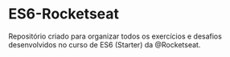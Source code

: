 # ES6-Rocketseat
 Repositório criado para organizar todos os exercícios e desafios desenvolvidos no curso de ES6 (Starter) da @Rocketseat.
